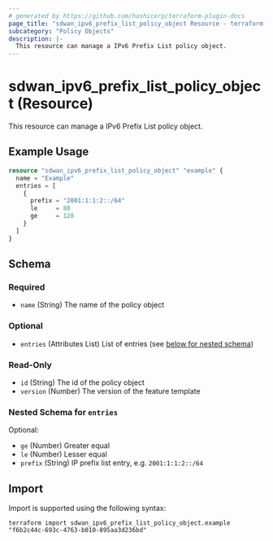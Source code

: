 ```yaml
---
# generated by https://github.com/hashicorp/terraform-plugin-docs
page_title: "sdwan_ipv6_prefix_list_policy_object Resource - terraform-provider-sdwan"
subcategory: "Policy Objects"
description: |-
  This resource can manage a IPv6 Prefix List policy object.
---
```


# sdwan_ipv6_prefix_list_policy_object (Resource)

This resource can manage a IPv6 Prefix List policy object.

## Example Usage

```terraform
resource "sdwan_ipv6_prefix_list_policy_object" "example" {
  name = "Example"
  entries = [
    {
      prefix = "2001:1:1:2::/64"
      le     = 80
      ge     = 128
    }
  ]
}
```

<!-- schema generated by tfplugindocs -->
## Schema

### Required

- `name` (String) The name of the policy object

### Optional

- `entries` (Attributes List) List of entries (see [below for nested schema](#nestedatt--entries))

### Read-Only

- `id` (String) The id of the policy object
- `version` (Number) The version of the feature template

<a id="nestedatt--entries"></a>
### Nested Schema for `entries`

Optional:

- `ge` (Number) Greater equal
- `le` (Number) Lesser equal
- `prefix` (String) IP prefix list entry, e.g. `2001:1:1:2::/64`

## Import

Import is supported using the following syntax:

```shell
terraform import sdwan_ipv6_prefix_list_policy_object.example "f6b2c44c-693c-4763-b010-895aa3d236bd"
```
